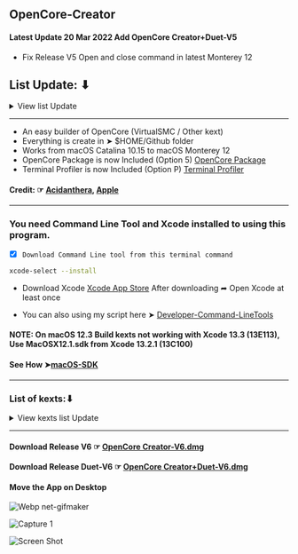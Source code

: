 ## OpenCore-Creator

#### Latest Update 20 Mar 2022 Add OpenCore Creator+Duet-V5
- Fix Release V5 Open and close command in latest Monterey 12
## List Update: ⬇︎
<details> 
  <summary>View list Update</summary>
 
- Update 12 Mar 2022 add Option 2 and 3 to make OpenCore Update, Option 5 OpenCore Package, Option P Terminal Profiles
 
</details>

-------------------------------------------------------

- An easy builder of OpenCore (VirtualSMC / Other kext)
- Everything is create in ➤  $HOME/Github folder
- Works from macOS Catalina 10.15 to macOS Monterey 12
- OpenCore Package is now Included (Option 5) [OpenCore Package](https://github.com/chris1111/OpenCore-Package)
- Terminal Profiler is now Included (Option P) [Terminal Profiler](https://github.com/chris1111/Terminal-Profiler)

#### Credit: ☞ [Acidanthera](https://github.com/acidanthera), [Apple](https://developer.apple.com/)
-------------------------------------------------------


### You need Command Line Tool and Xcode installed to using this program.
- [x] `Download Command Line tool from this terminal command`

 ```bash
xcode-select --install
```
- Download Xcode [Xcode App Store](https://apps.apple.com/us/app/xcode/id497799835?mt=12) After downloading ➦ Open Xcode at least once

- You can also using my script here ➤ [Developer-Command-LineTools](https://github.com/chris1111/Developer-Command-LineTools)

#### NOTE: On macOS 12.3 Build kexts not working with Xcode 13.3 (13E113), Use MacOSX12.1.sdk from Xcode 13.2.1 (13C100)
#### See How ➤[macOS-SDK](https://github.com/chris1111/macOS-SDK)
-------------------------------------------------------
### List of kexts:⬇︎

<details> 
  <summary>View kexts list Update</summary>
  
- AirportBrcmFixup.kext
- AppleALC.kext
- BlueToolFixup.kext 
- BrcmBluetoothInjector.kext
- BrcmFirmwareData.kext
- BrcmFirmwareRepo.kext
- BrcmNonPatchRAM.kext
- BrcmNonPatchRAM2.kext
- BrcmPatchRAM.kext
- BrcmPatchRAM2.kext
- BrcmPatchRAM3.kext
- BrightnessKeys.kext
- IntelMausi.kext
- IntelSnowMausi.kext
- Lilu.kext
- RestrictEvents.kext
- NVMeFix.kext
- SMCBatteryManager.kext
- SMCDellSensors.kext
- SMCLightSensor.kext
- SMCProcessor.kext
- SMCSuperIO.kext
- VirtualSMC.kext
- VoodooPS2Controller.kext
- WhateverGreen.kext
  
</details>

-------------------------------------------------------

#### Download Release V6 ☞ [OpenCore Creator-V6.dmg ](https://github.com/chris1111/OpenCore-Creator/releases/tag/V6)
#### Download Release Duet-V6 ☞ [OpenCore Creator+Duet-V6.dmg ](https://github.com/chris1111/OpenCore-Creator/releases/tag/Duet-V6)

#### Move the App on Desktop
![Webp net-gifmaker](https://user-images.githubusercontent.com/6248794/88553305-200dcf80-cff3-11ea-97f6-c3dba49d363d.gif)


![Capture 1](https://user-images.githubusercontent.com/6248794/88550516-b93ae700-cfef-11ea-92ff-2c2a9ab3acdb.png)


![Screen Shot](https://user-images.githubusercontent.com/6248794/158032143-5da35966-4971-4020-99dd-acd031ec2ed6.png)

